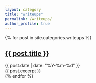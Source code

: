 ```yaml
---
layout: category
title: "writeups"
permalink: /writeups/
author_profile: true
---
```

<div class="posts">
  {% for post in site.categories.writeups %}
    <article class="post">
      <h2><a href="{{ post.url }}">{{ post.title }}</a></h2>
      <time datetime="{{ post.date | date_to_xmlschema }}">{{ post.date | date: "%Y-%m-%d" }}</time>
      <div>{{ post.excerpt }}</div>
    </article>
  {% endfor %}
</div>

